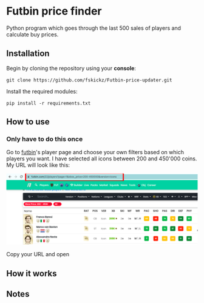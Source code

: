 # Futbin price finder
Python program which goes through the last 500 sales of players and calculate buy prices.

## Installation
Begin by cloning the repository using your **console**:
```console
git clone https://github.com/fskickz/Futbin-price-updater.git
````
Install the required modules:
```console
pip install -r requirements.txt
```

## How to use
### Only have to do this once
Go to [futbin](https://www.futbin.com/22/players)'s player page and choose your own filters based on which players you want. I have selected all icons between 200 and 450'000 coins. My URL will look like this:

![Players page](fig/Futbinlink.png)

Copy your URL and open 

## How it works

## Notes
